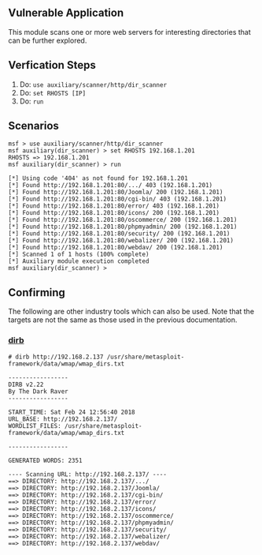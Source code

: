 ## Vulnerable Application

This module scans one or more web servers for interesting directories that can be further explored.

## Verfication Steps

1. Do: ```use auxiliary/scanner/http/dir_scanner```
2. Do: ```set RHOSTS [IP]```
3. Do: ```run```

## Scenarios

```
msf > use auxiliary/scanner/http/dir_scanner
msf auxiliary(dir_scanner) > set RHOSTS 192.168.1.201
RHOSTS => 192.168.1.201
msf auxiliary(dir_scanner) > run

[*] Using code '404' as not found for 192.168.1.201
[*] Found http://192.168.1.201:80/.../ 403 (192.168.1.201)
[*] Found http://192.168.1.201:80/Joomla/ 200 (192.168.1.201)
[*] Found http://192.168.1.201:80/cgi-bin/ 403 (192.168.1.201)
[*] Found http://192.168.1.201:80/error/ 403 (192.168.1.201)
[*] Found http://192.168.1.201:80/icons/ 200 (192.168.1.201)
[*] Found http://192.168.1.201:80/oscommerce/ 200 (192.168.1.201)
[*] Found http://192.168.1.201:80/phpmyadmin/ 200 (192.168.1.201)
[*] Found http://192.168.1.201:80/security/ 200 (192.168.1.201)
[*] Found http://192.168.1.201:80/webalizer/ 200 (192.168.1.201)
[*] Found http://192.168.1.201:80/webdav/ 200 (192.168.1.201)
[*] Scanned 1 of 1 hosts (100% complete)
[*] Auxiliary module execution completed
msf auxiliary(dir_scanner) >
```

## Confirming

The following are other industry tools which can also be used.  Note that the targets are not the same as those used in the previous documentation.

### [dirb](http://dirb.sourceforge.net/)

```
# dirb http://192.168.2.137 /usr/share/metasploit-framework/data/wmap/wmap_dirs.txt 

-----------------
DIRB v2.22    
By The Dark Raver
-----------------

START_TIME: Sat Feb 24 12:56:40 2018
URL_BASE: http://192.168.2.137/
WORDLIST_FILES: /usr/share/metasploit-framework/data/wmap/wmap_dirs.txt

-----------------

GENERATED WORDS: 2351

---- Scanning URL: http://192.168.2.137/ ----
==> DIRECTORY: http://192.168.2.137/.../
==> DIRECTORY: http://192.168.2.137/Joomla/
==> DIRECTORY: http://192.168.2.137/cgi-bin/
==> DIRECTORY: http://192.168.2.137/error/
==> DIRECTORY: http://192.168.2.137/icons/
==> DIRECTORY: http://192.168.2.137/oscommerce/
==> DIRECTORY: http://192.168.2.137/phpmyadmin/
==> DIRECTORY: http://192.168.2.137/security/
==> DIRECTORY: http://192.168.2.137/webalizer/
==> DIRECTORY: http://192.168.2.137/webdav/
```

